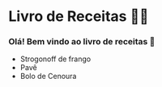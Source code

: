 # Livro de Receitas :man_cook:

### Olá! Bem vindo ao livro de receitas :wave:
- Strogonoff de frango
- Pavê
- Bolo de Cenoura
